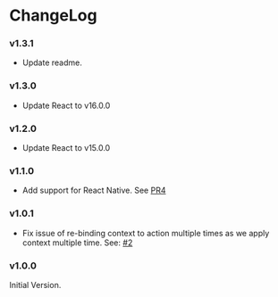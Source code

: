 # ChangeLog

### v1.3.1

* Update readme.

### v1.3.0

* Update React to v16.0.0

### v1.2.0

* Update React to v15.0.0

### v1.1.0

* Add support for React Native. See [PR4](https://github.com/kadirahq/react-simple-di/pull/4)

### v1.0.1
* Fix issue of re-binding context to action multiple times as we apply context multiple time.
See: [#2](https://github.com/kadirahq/react-simple-di/issues/2)

### v1.0.0

Initial Version.
